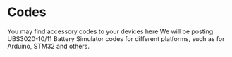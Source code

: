 # Codes
You may find accessory codes to your devices here
We will be posting UBS3020-10/11 Battery Simulator codes for different platforms, such as for Arduino, STM32 and others.
